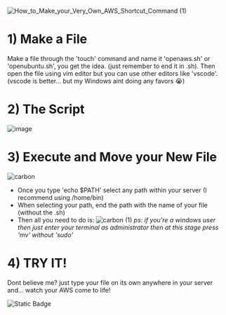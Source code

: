 ![How_to_Make_your_Very_Own_AWS_Shortcut_Command (1)](https://github.com/user-attachments/assets/6c11f4f5-b532-4fd4-8214-65e73284d23b)

# 1) Make a File 
Make a file through the 'touch' command and name it 'openaws.sh' or 'openubuntu.sh', you get the idea. (just remember to end it in .sh). Then open the file using vim editor but you can use other editors like 'vscode'.
(vscode is better... but my Windows aint doing any favors 😭)

# 2) The Script

![image](https://github.com/user-attachments/assets/f588fc7a-306b-4cea-b114-c29c3b0154ea)

# 3) Execute and Move your New File
![carbon](https://github.com/user-attachments/assets/91b285bf-0420-4100-8377-bee77141ca59)
- Once you type 'echo $PATH' select any path within your server (I recommend using /home/bin)
- When selecting your path, end the path with the name of your file (without the .sh) 
- Then all you need to do is:
![carbon (1)](https://github.com/user-attachments/assets/96db61e9-632d-4fe1-9986-0d1aaeb011eb)
*ps: if you're a windows user then just enter your terminal as administrator then at this stage press 'mv' without 'sudo'*

# 4) TRY IT!

Dont believe me? just type your file on its own anywhere in your server and... watch your AWS come to life!

![Static Badge](https://img.shields.io/badge/Grateful-blue)

